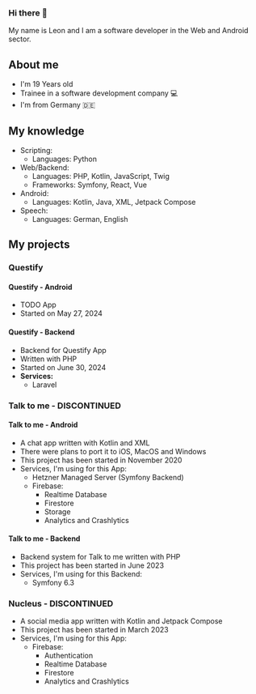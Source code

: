 ### Hi there 👋
My name is Leon and I am a software developer in the Web and Android sector.

## About me
- I'm 19 Years old
- Trainee in a software development company 💻
- I'm from Germany 🇩🇪

## My knowledge
- Scripting:
  - Languages: Python
- Web/Backend:
  - Languages: PHP, Kotlin, JavaScript, Twig
  - Frameworks: Symfony, React, Vue
- Android:
  - Languages: Kotlin, Java, XML, Jetpack Compose
- Speech:
  - Languages: German, English

## My projects
### Questify
#### Questify - Android
- TODO App
- Started on May 27, 2024
#### Questify - Backend
- Backend for Questify App
- Written with PHP
- Started on June 30, 2024
- **Services:**
  - Laravel
### Talk to me - DISCONTINUED
#### Talk to me - Android
- A chat app written with Kotlin and XML
- There were plans to port it to iOS, MacOS and Windows
- This project has been started in November 2020
- Services, I'm using for this App:
  - Hetzner Managed Server (Symfony Backend)
  - Firebase:
    - Realtime Database
    - Firestore
    - Storage
    - Analytics and Crashlytics
#### Talk to me - Backend
  - Backend system for Talk to me written with PHP
  - This project has been started in June 2023
  - Services, I'm using for this Backend:
    - Symfony 6.3
### Nucleus - DISCONTINUED
- A social media app written with Kotlin and Jetpack Compose
- This project has been started in March 2023
- Services, I'm using for this App:
  - Firebase:
    - Authentication
    - Realtime Database
    - Firestore
    - Analytics and Crashlytics
